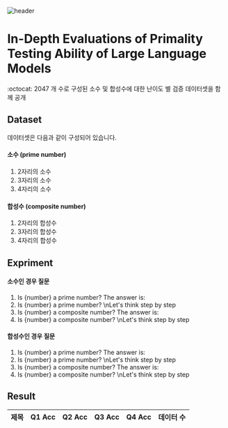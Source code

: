 ![header](https://capsule-render.vercel.app/api?type=transparent&color=white&height=200&section=header&text=HUMANE_LAB&animation=blink&fontSize=50&fontColor=d6ace6)

# In-Depth Evaluations of Primality Testing Ability of Large Language Models
:octocat: 2047 개 수로 구성된 소수 및 합성수에 대한 난이도 별 검증 데이터셋을 함께 공개
## Dataset

데이터셋은 다음과 같이 구성되어 있습니다.

#### 소수 (prime number)
1. 2자리의 소수
2. 3자리의 소수
3. 4자리의 소수

#### 합성수 (composite number)
1. 2자리의 합성수
2. 3자리의 합성수 
3. 4자리의 합성수

## Expriment

#### 소수인 경우 질문
1. Is {number} a prime number? The answer is:
2. Is {number} a prime number? \nLet's think step by step
3. Is {number} a composite number? The answer is:
4. Is {number} a composite number? \nLet's think step by step

#### 합성수인 경우 질문
1. Is {number} a prime number? The answer is:
2. Is {number} a prime number? \nLet's think step by step
3. Is {number} a composite number? The answer is:
4. Is {number} a composite number? \nLet's think step by step
   
## Result

|제목|Q1 Acc|Q2 Acc|Q3 Acc|Q4 Acc|데이터 수|
|------|---|---|---|---|---|

